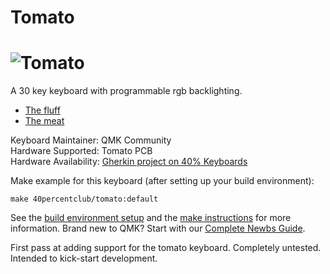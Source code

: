 # Tomato

![Tomato](https://2.bp.blogspot.com/-k6lyvfZz2WA/WXYyr508D7I/AAAAAAACB8A/UCNP2WCfvWAT8UWsCDICMRXwip5tAZsOwCLcBGAs/s640/a.JPG)
===

A 30 key keyboard with programmable rgb backlighting.

* [The fluff](http://www.40percent.club/2017/07/tomato-in-gherkin.html)
* [The meat](https://github.com/di0ib/Misc/tree/master/tomato)

Keyboard Maintainer: QMK Community  
Hardware Supported: Tomato PCB  
Hardware Availability: [Gherkin project on 40% Keyboards](http://www.40percent.club/2017/07/tomato-in-gherkin.html)

Make example for this keyboard (after setting up your build environment):

    make 40percentclub/tomato:default

See the [build environment setup](https://docs.qmk.fm/#/getting_started_build_tools) and the [make instructions](https://docs.qmk.fm/#/getting_started_make_guide) for more information. Brand new to QMK? Start with our [Complete Newbs Guide](https://docs.qmk.fm/#/newbs).

First pass at adding support for the tomato keyboard. Completely
untested. Intended to kick-start development.
